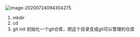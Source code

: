![image-20200724094304275](C:\Users\26369\AppData\Roaming\Typora\typora-user-images\image-20200724094304275.png)

1. mkdir
2. cd
3. git init 初始化一个git仓库，把这个目录变成git可以管理的仓库